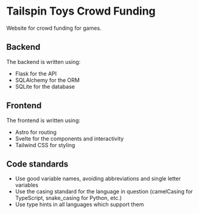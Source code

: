 # Tailspin Toys Crowd Funding

Website for crowd funding for games.

## Backend

The backend is written using:

- Flask for the API
- SQLAlchemy for the ORM
- SQLite for the database

## Frontend

The frontend is written using:

- Astro for routing
- Svelte for the components and interactivity
- Tailwind CSS for styling

## Code standards

- Use good variable names, avoiding abbreviations and single letter variables
- Use the casing standard for the language in question (camelCasing for TypeScript, snake_casing for Python, etc.)
- Use type hints in all languages which support them
